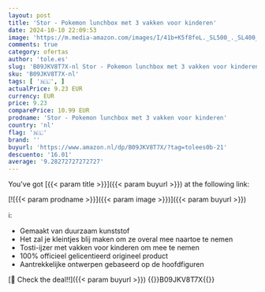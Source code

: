 ```yaml
---
layout: post
title: 'Stor - Pokemon lunchbox met 3 vakken voor kinderen'
date: 2024-10-10 22:09:53
image: 'https://m.media-amazon.com/images/I/41b+K5f8feL._SL500_._SL400_.jpg'
comments: true
category: ofertas
author: 'tole.es'
slug: 'B09JKV8T7X-nl Stor - Pokemon lunchbox met 3 vakken voor kinderen'
sku: 'B09JKV8T7X-nl'
tags: [ '🇳🇱', ]
actualPrice: 9.23 EUR
currency: EUR
price: 9.23
comparePrice: 10.99 EUR
prodname: 'Stor - Pokemon lunchbox met 3 vakken voor kinderen'
country: 'nl'
flag: '🇳🇱'
brand: ''
buyurl: 'https://www.amazon.nl/dp/B09JKV8T7X/?tag=tolees0b-21'
descuento: '16.01'
average: '9.28272727272727'
---
```


You've got [{{< param title >}}]({{< param buyurl >}}) at the following link:

[![{{< param prodname >}}]({{< param image >}})]({{< param buyurl >}})

ℹ️:

- Gemaakt van duurzaam kunststof
- Het zal je kleintjes blij maken om ze overal mee naartoe te nemen
- Tosti-ijzer met vakken voor kinderen om mee te nemen
- 100% officieel gelicentieerd origineel product
- Aantrekkelijke ontwerpen gebaseerd op de hoofdfiguren

[🛒 Check the deal!!]({{< param buyurl >}})
{{<world>}}B09JKV8T7X{{</world>}}
